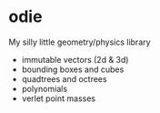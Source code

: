 # odie
My silly little geometry/physics library
- immutable vectors (2d & 3d)
- bounding boxes and cubes
- quadtrees and octrees
- polynomials
- verlet point masses
